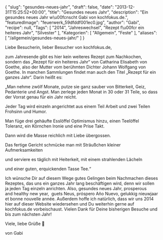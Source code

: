 {
    "slug": "gesundes-neues-jahr",
    "draft": false,
    "date": "2013-12-31T15:25:52+00:00",
    "title": "Gesundes neues Jahr",
    "description": "Ein gesundes neues Jahr w\u00fcnscht Gabi von kochfokus.de.",
    "featuredImage": "feuerwerk_59dfddf001ec0.jpg",
    "author": "Gabi",
    "recipe": null,
    "Tags": [
        "2014",
        "Jahreswechsel",
        "Rezept f\u00fcr ein heiteres Jahr",
        "Silvester"
    ],
    "Kategorien": [
        "Allgemein",
        "Feste"
    ],
    "aliases": [
        "\/allgemein\/gesundes-neues-jahr\/"
    ]
}

Liebe Besucherin, lieber Besucher von kochfokus.de,

zum Jahresende gibt es hier kein weiteres Rezept zum Nachkochen, sondern das &#8222;Rezept für ein heiteres Jahr&#8220; von Catharina Elisabeth von Goethe, also der Mutter vom berühmten Dichter Johann Wolfgang von Goethe. In manchen Sammlungen findet man auch den Titel &#8222;Rezept für ein ganzes Jahr&#8220;. Darin heißt es:

&#8222;Man nehme zwölf Monate, putze sie ganz sauber von Bitterkeit, Geiz, Pedanterie und Angst. Man zerlege jeden Monat in 30 oder 31 Teile, so dass der Vorrat genau für ein Jahr reicht.

Jeder Tag wird einzeln angerichtet aus einem Teil Arbeit und zwei Teilen Frohsinn und Humor.

Man füge drei gehäufte Esslöffel Optimismus hinzu, einen Teelöffel Toleranz, ein Körnchen Ironie und eine Prise Takt.

Dann wird die Masse reichlich mit Liebe übergossen.

Das fertige Gericht schmücke man mit Sträußchen kleiner Aufmerksamkeiten

und serviere es täglich mit Heiterkeit, mit einem strahlenden Lächeln

und einer guten, erquickenden Tasse Tee.&#8220;

Ich wünsche Dir auf diesem Wege gutes Gelingen beim Nachmachen dieses Rezeptes, das uns ein ganzes Jahr lang beschäftigen wird, denn wir sollen ja jeden Tag einzeln anrichten. Also, gesundes neues Jahr, prosperous and healthy new year,  guets Neus, próspero Año Nuevo, gelukkig nieuwjaar et bonne nouvelle année. Außerdem hoffe ich natürlich, dass wir uns 2014 hier auf dieser Website wiedersehen und Du weiterhin gerne auf kochfokus.de vorbeischaust. Vielen Dank für Deine bisherigen Besuche und bis zum nächsten Jahr!

Viele, liebe Grüße 🙂

von Gabi